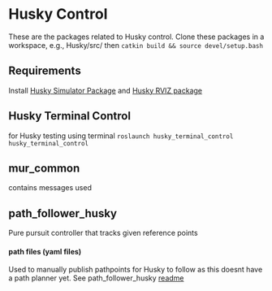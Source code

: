 # Husky Control

These are the packages related to Husky control.
Clone these packages in a workspace, e.g., Husky/src/
then `catkin build && source devel/setup.bash`


## Requirements
Install [Husky Simulator Package](http://wiki.ros.org/husky_gazebo/Tutorials/Simulating%20Husky) and [Husky RVIZ package](http://wiki.ros.org/husky_control/Tutorials/Interfacing%20with%20Husky)

## Husky Terminal Control
for Husky testing using terminal
`roslaunch husky_terminal_control husky_terminal_control`

## mur_common
contains messages used

## path_follower_husky
Pure pursuit controller that tracks given reference points

#### path files (yaml files)
Used to manually publish pathpoints for Husky to follow as this doesnt have a path planner yet.
See path_follower_husky [readme](https://github.com/MURDriverless/HuskyControl/blob/main/path_follower_husky/README.md)


